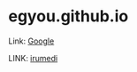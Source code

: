 # egyou.github.io

Link: [Google][googlelink]

[googlelink]: https://google.com "Go google"

LINK: [irumedi][irumedi]

[irumedi]: http://passion.induk.ac.kr/irumedi/registrations "Go Irumedi"
